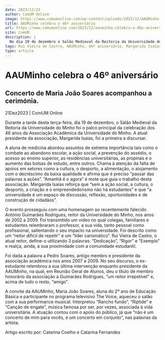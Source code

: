 ```yaml
---
date: 2023/12/21
author: ComUM Online
image: https://www.comumonline.com/wp-content/uploads/2023/12/AAUMinho-46-anos-1500x999.jpg
title: AAUMinho celebra o 46º aniversário
url: https://www.comumonline.com/2023/12/aauminho-celebra-o-46o-aniversario/
site: ComUM
description: |
  No dia 19 de dezembro o Salão Medieval da Reitoria da Universidade do Minho foi o palco principal da celebração dos 46 anos da AAUMinho.
tags: Rui Vieira de Castro, AAUMinho, 46º aniversário, Margarida Isaías, Maria João Soares
type: article
---
```



# AAUMinho celebra o 46º aniversário

## Concerto de Maria João Soares acompanhou a cerimónia.

21Dez2023 | ComUM Online

Durante a tarde desta terça-feira, dia 19 de dezembro, o Salão Medieval da Reitoria da Universidade do Minho foi o palco principal da celebração dos 46 anos da Associação Académica da Universidade do Minho. A atual presidente da associação, Margarida Isaías, foi a primeira a discursar.

A aluna de medicina abordou assuntos de extrema importância tais como o combate ao abandono escolar, a ação social, a prevenção do assédio, o acesso ao ensino superior, as residências universitárias, as propinas e o aumento das bolsas de estudo, entre outros. Chama à atenção da falta de apoios em setores como a cultura, o desporto, a alimentação, o alojamento com o decréscimo da baixa qualidade e afirma que é preciso “passar das palavras a ações”. “Amanhã é o agora” é mote que guia o trabalho desta associação. Margarida Isaías reforça que “sem a ação social, a cultura, o desporto, a criação e o empreendedorismo não há estudantes” e que “a universidade é um espaço de discussão, reflexão, oportunidades e de construção de cidadãos”.

O evento prosseguiu com uma homenagem ao recentemente falecido António Guimarães Rodrigues, reitor da Universidade do Minho, nos anos de 2002 a 2009. Foi transmitido um vídeo no qual colegas, familiares e estudantes relembraram o professor, a sua vida, tanto pessoal como profissional, salientando o seu impacto na universidade. Foi descrito como um “reitor difícil de repetir” e um “líder carismático”. Rui Vieira de Castro, o atual reitor, define-o utilizando 3 palavras: “Dedicação”, “Rigor” e “Exemplo” e realça, ainda, a sua proximidade com a comunidade estudantil.

Foi dada a palavra a Pedro Soares, antigo membro e presidente da associação académica nos anos 2007 a 2009. No seu discurso, o ex-estudante relembrou a sua última intervenção enquanto presidente da AAUMinho, na qual, em Reunião Geral de Alunos, deu o título de membro honorário da associação a Guimarães Rodrigues, “um reitor irrepetível” e, acima de tudo o resto, “amigo”.

A convite da AAUMinho, Maria João Soares, aluna do 2º ano de Educação Básica e participante no programa televisivo The Voice, aqueceu o salão com a sua performance musical. Interpretou “Rancho fundo”, “Riptide” e “Canção de engate”, música famosa por ser, por vezes, associada à vida universitária. A atuação contou com o apoio do público, já que “não é um concerto de mim para vocês, é um concerto em conjunto”, nas palavras da artista.



Artigo escrito por: Catarina Coelho e Catarina Fernandes

